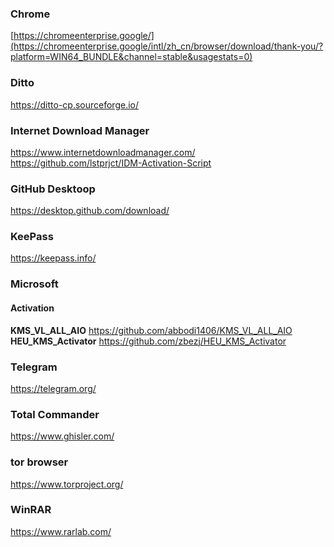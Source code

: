 ### Chrome
[https://chromeenterprise.google/](https://chromeenterprise.google/intl/zh_cn/browser/download/thank-you/?platform=WIN64_BUNDLE&channel=stable&usagestats=0)

### Ditto
https://ditto-cp.sourceforge.io/

### Internet Download Manager
https://www.internetdownloadmanager.com/
https://github.com/lstprjct/IDM-Activation-Script

### GitHub Desktoop
https://desktop.github.com/download/

### KeePass
https://keepass.info/

### Microsoft
#### Activation 
**KMS_VL_ALL_AIO** https://github.com/abbodi1406/KMS_VL_ALL_AIO
**HEU_KMS_Activator** https://github.com/zbezj/HEU_KMS_Activator

### Telegram
https://telegram.org/

### Total Commander
https://www.ghisler.com/

### tor browser
https://www.torproject.org/

### WinRAR
https://www.rarlab.com/